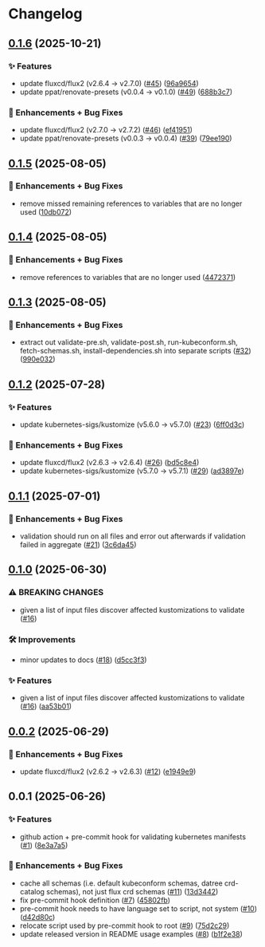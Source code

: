 # Changelog

## [0.1.6](https://github.com/ppat/validate-kubernetes-manifests/compare/v0.1.5...v0.1.6) (2025-10-21)


### ✨ Features

* update fluxcd/flux2 (v2.6.4 -&gt; v2.7.0) ([#45](https://github.com/ppat/validate-kubernetes-manifests/issues/45)) ([96a9654](https://github.com/ppat/validate-kubernetes-manifests/commit/96a96541b4a330e6af7a4e7ec84319ee42087a71))
* update ppat/renovate-presets (v0.0.4 -&gt; v0.1.0) ([#49](https://github.com/ppat/validate-kubernetes-manifests/issues/49)) ([688b3c7](https://github.com/ppat/validate-kubernetes-manifests/commit/688b3c7978cc643676d4aab6c2d752b672f9e26c))


### 🚀 Enhancements + Bug Fixes

* update fluxcd/flux2 (v2.7.0 -&gt; v2.7.2) ([#46](https://github.com/ppat/validate-kubernetes-manifests/issues/46)) ([ef41951](https://github.com/ppat/validate-kubernetes-manifests/commit/ef419510d1d9d6f135397770f7e0beff77027800))
* update ppat/renovate-presets (v0.0.3 -&gt; v0.0.4) ([#39](https://github.com/ppat/validate-kubernetes-manifests/issues/39)) ([79ee190](https://github.com/ppat/validate-kubernetes-manifests/commit/79ee1907d7ac0cb1ba545a500ec9ab244ff309b7))

## [0.1.5](https://github.com/ppat/validate-kubernetes-manifests/compare/v0.1.4...v0.1.5) (2025-08-05)


### 🚀 Enhancements + Bug Fixes

* remove missed remaining references to variables that are no longer used ([10db072](https://github.com/ppat/validate-kubernetes-manifests/commit/10db0721c7659666a12158a49b2c7cd8f644b783))

## [0.1.4](https://github.com/ppat/validate-kubernetes-manifests/compare/v0.1.3...v0.1.4) (2025-08-05)


### 🚀 Enhancements + Bug Fixes

* remove references to variables that are no longer used ([4472371](https://github.com/ppat/validate-kubernetes-manifests/commit/4472371120d2897387fe5686fca48560e6406626))

## [0.1.3](https://github.com/ppat/validate-kubernetes-manifests/compare/v0.1.2...v0.1.3) (2025-08-05)


### 🚀 Enhancements + Bug Fixes

* extract out validate-pre.sh, validate-post.sh, run-kubeconform.sh, fetch-schemas.sh, install-dependencies.sh into separate scripts ([#32](https://github.com/ppat/validate-kubernetes-manifests/issues/32)) ([990e032](https://github.com/ppat/validate-kubernetes-manifests/commit/990e032f8ee5875fbe6486330c70e3a5c0ffbe1e))

## [0.1.2](https://github.com/ppat/validate-kubernetes-manifests/compare/v0.1.1...v0.1.2) (2025-07-28)


### ✨ Features

* update kubernetes-sigs/kustomize (v5.6.0 -&gt; v5.7.0) ([#23](https://github.com/ppat/validate-kubernetes-manifests/issues/23)) ([6ff0d3c](https://github.com/ppat/validate-kubernetes-manifests/commit/6ff0d3c03cc51e39eca0610480b816e0312ad3e9))


### 🚀 Enhancements + Bug Fixes

* update fluxcd/flux2 (v2.6.3 -&gt; v2.6.4) ([#26](https://github.com/ppat/validate-kubernetes-manifests/issues/26)) ([bd5c8e4](https://github.com/ppat/validate-kubernetes-manifests/commit/bd5c8e432f2474e3840c92c45fdc9cc5d1866ba0))
* update kubernetes-sigs/kustomize (v5.7.0 -&gt; v5.7.1) ([#29](https://github.com/ppat/validate-kubernetes-manifests/issues/29)) ([ad3897e](https://github.com/ppat/validate-kubernetes-manifests/commit/ad3897ee7de13ac976ba6688146e1189f4259e08))

## [0.1.1](https://github.com/ppat/validate-kubernetes-manifests/compare/v0.1.0...v0.1.1) (2025-07-01)


### 🚀 Enhancements + Bug Fixes

* validation should run on all files and error out afterwards if validation failed in aggregate ([#21](https://github.com/ppat/validate-kubernetes-manifests/issues/21)) ([3c6da45](https://github.com/ppat/validate-kubernetes-manifests/commit/3c6da452a8ad3167e912f025078e4584cd6305db))

## [0.1.0](https://github.com/ppat/validate-kubernetes-manifests/compare/v0.0.2...v0.1.0) (2025-06-30)


### ⚠ BREAKING CHANGES

* given a list of input files discover affected kustomizations to validate ([#16](https://github.com/ppat/validate-kubernetes-manifests/issues/16))

### 🛠 Improvements

* minor updates to docs ([#18](https://github.com/ppat/validate-kubernetes-manifests/issues/18)) ([d5cc3f3](https://github.com/ppat/validate-kubernetes-manifests/commit/d5cc3f383f7bde0975eda5a587294b86ca522fbb))


### ✨ Features

* given a list of input files discover affected kustomizations to validate ([#16](https://github.com/ppat/validate-kubernetes-manifests/issues/16)) ([aa53b01](https://github.com/ppat/validate-kubernetes-manifests/commit/aa53b01bf89f5d3881395bb73b0a7a6077a3a596))

## [0.0.2](https://github.com/ppat/validate-kubernetes-manifests/compare/v0.0.1...v0.0.2) (2025-06-29)


### 🚀 Enhancements + Bug Fixes

* update fluxcd/flux2 (v2.6.2 -&gt; v2.6.3) ([#12](https://github.com/ppat/validate-kubernetes-manifests/issues/12)) ([e1949e9](https://github.com/ppat/validate-kubernetes-manifests/commit/e1949e9e9045a8db87941095915bfb8979f3f4f9))

## 0.0.1 (2025-06-26)


### ✨ Features

* github action + pre-commit hook for validating kubernetes manifests ([#1](https://github.com/ppat/validate-kubernetes-manifests/issues/1)) ([8e3a7a5](https://github.com/ppat/validate-kubernetes-manifests/commit/8e3a7a5d0452b5bca6b71ee0f82f433411d95cdd))


### 🚀 Enhancements + Bug Fixes

* cache all schemas (i.e. default kubeconform schemas, datree crd-catalog schemas), not just flux crd schemas ([#11](https://github.com/ppat/validate-kubernetes-manifests/issues/11)) ([13d3442](https://github.com/ppat/validate-kubernetes-manifests/commit/13d3442989c884bc977ba3cf0f93e156625d404a))
* fix pre-commit hook definition ([#7](https://github.com/ppat/validate-kubernetes-manifests/issues/7)) ([45802fb](https://github.com/ppat/validate-kubernetes-manifests/commit/45802fbfc42e59c9d0d0f5f8a0f377dfb4b6521b))
* pre-commit hook needs to have language set to script, not system ([#10](https://github.com/ppat/validate-kubernetes-manifests/issues/10)) ([d42d80c](https://github.com/ppat/validate-kubernetes-manifests/commit/d42d80c68660128d4aa51acd0b0c31aa8c8547b5))
* relocate script used by pre-commit hook to root ([#9](https://github.com/ppat/validate-kubernetes-manifests/issues/9)) ([75d2c29](https://github.com/ppat/validate-kubernetes-manifests/commit/75d2c2936e0de188c64f37ed25fd8bc9ee1a7e85))
* update released version in README usage examples ([#8](https://github.com/ppat/validate-kubernetes-manifests/issues/8)) ([b1f2e38](https://github.com/ppat/validate-kubernetes-manifests/commit/b1f2e38df0a9ddde72315202b3927d2cc892f476))
